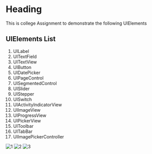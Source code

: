 # Heading
This is college Assignment to demonstrate the following UIElements

## UIElements List
<ol>
    <li>UILabel</li>
<li>UITextField</li>
<li>UITextView</li>
<li>UIButton</li>
<li>UIDatePicker</li>
<li>UIPageControl</li>
<li>UISegmentedControl</li>
<li>UISlider</li>
<li>UIStepper</li>
<li>UISwitch</li>
<li>UIActivityIndicatorView</li>
<li>UIImageView</li>
<li>UIProgressView</li>
<li>UIPickerView</li>
<li>UIToolbar</li>
<li>UITabBar</li>
<li>UIImagePickerController</li>
</ol>

![1](https://user-images.githubusercontent.com/65596375/123109163-a11a5480-d458-11eb-8ee4-109a8f3fb1dc.png)
    ![2](https://user-images.githubusercontent.com/65596375/123108853-66b0b780-d458-11eb-9e49-37d61ea98f3e.png)
  ![3](https://user-images.githubusercontent.com/65596375/123108859-687a7b00-d458-11eb-8819-6ab2f3b6877e.png)
